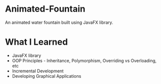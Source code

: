 # Animated-Fountain

An animated water fountain built using JavaFX library.

# What I Learned
* JavaFX library
* OOP Principles - Inheritance, Polymorphism, Overriding vs Overloading, etc
* Incremental Development
* Developing Graphical Applications
